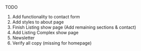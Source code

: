 TODO

1. Add functionality to contact form
2. Add styles to about page
3. Finish Listing show page (Add remaining sections & contact)
4. Add Listing Complex show page
5. Newsletter
6. Verify all copy (missing for homepage)
